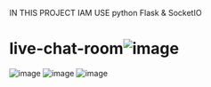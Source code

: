 IN THIS PROJECT IAM USE python  Flask & SocketIO

# live-chat-room![image](https://github.com/MrDeepak9568/live-chat-room/assets/118105146/ccae7393-1795-4c0a-ba8d-13a276c8b9c7)
![image](https://github.com/MrDeepak9568/live-chat-room/assets/118105146/129ca2a1-fc6c-469a-aadc-9968ca1ef937)
![image](https://github.com/MrDeepak9568/live-chat-room/assets/118105146/31e9d667-efe2-4183-9e88-34547439b0ed)
![image](https://github.com/MrDeepak9568/live-chat-room/assets/118105146/6acaaec2-27f1-455e-9030-f59f17318ffa)
